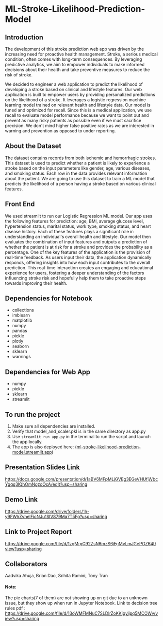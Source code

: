# ML-Stroke-Likelihood-Prediction-Model

## Introduction
The development of this stroke prediction web app was driven by the increasing need for proactive health management. Stroke, a serious medical condition, often comes with long-term consequences. By leveraging predictive analytics, we aim to empower individuals to make informed decisions about their health and take preventive measures to reduce the risk of stroke.

We decided to engineer a web application to predict the likelihood of developing a stroke based on clinical and lifestyle features. Our web application is built to empower users by providing personalized predictions on the likelihood of a stroke. It leverages a logistic regression machine learning model trained on relevant health and lifestyle data. Our model is tuned and optimized for recall. Since this is a medical application, we use recall to evaluate model performance because we want to point out and prevent as many risky patients as possible even if we must sacrifice precision. We don't mind higher false positive rates as we are interested in warning and prevention as opposed to under reporting.

## About the Dataset
The dataset contains records from both ischemic and hemorrhagic strokes. This dataset is used to predict whether a patient is likely to experience a stroke based on the input parameters like gender, age, various diseases, and smoking status. Each row in the data provides relevant information about the patient. We are going to use this dataset to train a ML model that predicts the likelihood of a person having a stroke based on various clinical features.

## Front End
We used streamlit to run our Logistic Regression ML model. Our app uses the following features for prediction: age, BMI, average glucose level, hypertension status, marital status, work type, smoking status, and heart disease history. Each of these features plays a significant role in understanding an individual's overall health and lifestyle. Our model then evaluates the combination of input features and outputs a prediction of whether the patient is at risk for a stroke and provides the probability as a percentage. One of the key features of the application is the provision of real-time feedback. As users input their data, the application dynamically responds, offering insights into how each input contributes to the overall prediction. This real-time interaction creates an engaging and educational experience for users, fostering a deeper understanding of the factors influencing stroke risk and hopefully help them to take proactive steps towards improving their health.

## Dependencies for Notebook
* collections
* imblearn
* matplotlib
* numpy
* pandas
* pickle
* plotly
* seaborn
* sklearn
* warnings

## Dependencies for Web App
* numpy
* pickle
* sklearn
* streamlit

## To run the project
1) Make sure all dependencies are installed.
2) Verify that model_and_scaler.pkl is in the same directory as app.py
3) Use `streamlit run app.py` in the terminal to run the script and launch the app locally.
4) The app is also deployed here: ([ml-stroke-likelihood-prediction-model.streamlit.app](https://ml-stroke-likelihood-prediction-model.streamlit.app/))

## Presentation Slides Link
https://docs.google.com/presentation/d/1aBV6MFpMLjGVEg3EGeVHUfjWbcYgqg3lQhOmNgzoOcA/edit?usp=sharing

## Demo Link
https://drive.google.com/drive/folders/1h-y9FWhZvheIFioNJu1SIV879Mq7T5Fg?usp=sharing 

## Link to Project Report 
https://drive.google.com/file/d/1zgMrgC92ZsN6mzS6iFgMvLmJGePOZ64t/view?usp=sharing 

## Collaborators
Aadvika Ahuja, Brian Dao, Srihita Ramini, Tony Tran

#### Note:
The pie charts(7 of them) are not showing up on git due to an unknown issue, but they show up when run in Jupyter Notebook.
  Link to decision tree rules pdf : https://drive.google.com/file/d/13oWMFMNuC7SLDlrZoKKjqvjjpq5MCOWv/view?usp=sharing 
